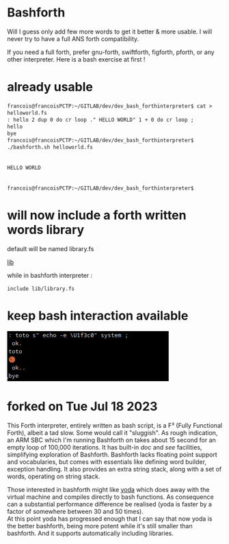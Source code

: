 # Bashforth

Will I guess only add few more words to get it better & more usable. I will never try to have a full ANS forth compatibility.

If you need a full forth, prefer gnu-forth, swiftforth, figforth, pforth, or any other interpreter. Here is a bash exercise at first ! 

# already usable 

```
francois@francoisPCTP:~/GITLAB/dev/dev_bash_forthinterpreter$ cat > helloworld.fs
: hello 2 dup 0 do cr loop ." HELLO WORLD" 1 + 0 do cr loop ; 
hello
bye
francois@francoisPCTP:~/GITLAB/dev/dev_bash_forthinterpreter$ ./bashforth.sh helloworld.fs 


HELLO WORLD


francois@francoisPCTP:~/GITLAB/dev/dev_bash_forthinterpreter$
```

# will now include a forth written words library 

default will be named library.fs

[lib](./lib/)

while in bashforth interpreter :

```
include lib/library.fs
```

# keep bash interaction available

![pic](./example.png)

# forked on Tue Jul 18 2023

This Forth interpreter, entirely written as bash script, is a F³ (Fully Functional Forth), albeit a tad slow.
Some would call it "sluggish". As rough indication, an ARM SBC which I'm running Bashforth on takes about 15 second
for an empty loop of 100,000 iterations. It has built-in _doc_ and _see_ facilities, simplifying exploration of Bashforth.
Bashforth lacks floating point support and vocabularies, but comes with essentials like defining word builder,
exception handling. It also provides an extra string stack, along with a set of words, operating on string stack.

Those interested in bashforth might like [yoda](https://github.com/Bushmills/yoda) which does away with the virtual machine
and compiles directly to bash functions. As consequence can a substantial performance difference be realised (yoda is faster by a factor of somewhere between 30 and 50 times).  
At this point yoda has progressed enough that I can say that now yoda is the better bashforth, being more potent while it's still smaller than bashforth.  And it supports automatically including libraries.

